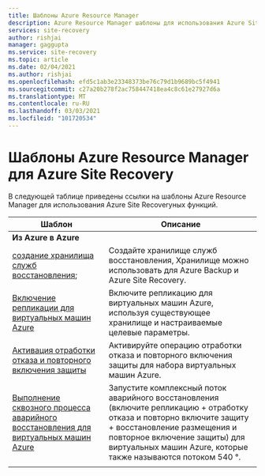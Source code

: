 ```yaml
---
title: Шаблоны Azure Resource Manager
description: Azure Resource Manager шаблоны для использования Azure Site Recoveryных функций.
services: site-recovery
author: rishjai
manager: gaggupta
ms.service: site-recovery
ms.topic: article
ms.date: 02/04/2021
ms.author: rishjai
ms.openlocfilehash: efd5c1ab3e23348373be76c79d1b9689bc5f4941
ms.sourcegitcommit: c27a20b278f2ac758447418ea4c8c61e27927d6a
ms.translationtype: MT
ms.contentlocale: ru-RU
ms.lasthandoff: 03/03/2021
ms.locfileid: "101720534"
---
```

# <a name="azure-resource-manager-templates-for-azure-site-recovery"></a>Шаблоны Azure Resource Manager для Azure Site Recovery

В следующей таблице приведены ссылки на шаблоны Azure Resource Manager для использования Azure Site Recoveryных функций.

| Шаблон | Описание |
|---|---|
|**Из Azure в Azure** | |
| [создание хранилища служб восстановления](./quickstart-create-vault-template.md);| Создайте хранилище служб восстановления, Хранилище можно использовать для Azure Backup и Azure Site Recovery. |
| [Включение репликации для виртуальных машин Azure](https://aka.ms/asr-arm-enable-replication) | Включите репликацию для виртуальных машин Azure, используя существующее хранилище и настраиваемые целевые параметры.|
| [Активация отработки отказа и повторного включения защиты](https://aka.ms/asr-arm-failover-reprotect) | Активируйте операцию отработки отказа и повторного включения защиты для набора виртуальных машин Azure. |
| [Выполнение сквозного процесса аварийного восстановления для виртуальных машин Azure](https://aka.ms/asr-arm-e2e-flow) | Запустите комплексный поток аварийного восстановления (включите репликацию + отработку отказа и повторно включите защиту + восстановление размещения и повторное включение защиты) для виртуальных машин Azure, которые также называются потоком 540 °.|
|   |   |